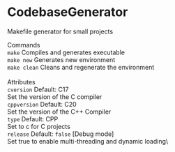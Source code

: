 # CodebaseGenerator
 Makefile generator for small projects

Commands\
```make```
Compiles and generates executable\
```make new```
Generates new environment\
```make clean```
Cleans and regenerate the environment\
\
Attributes\
```cversion```
Default: C17\
Set the version of the C compiler\
```cppversion```
Default: C20\
Set the version of the C++ Compiler\
```type```
Default: CPP\
Set to c for C projects\
```release```
Default: ```false``` [Debug mode] \
Set true to enable multi-threading and dynamic loading\
